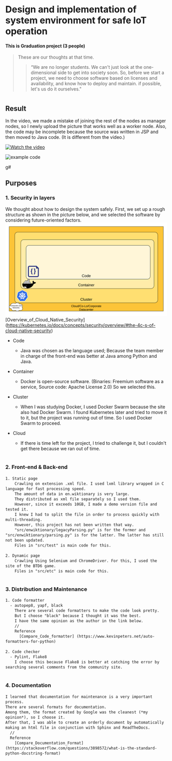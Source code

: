 # Design and implementation of system environment for safe IoT operation

#### This is Graduation project (3 people)

  > These are our thoughts at that time.
  >> “We are no longer students. We can't just look at the one-dimensional side to get into society soon. So, before we start a project, we need to choose software based on licenses and availability, and know how to deploy and maintain. if possible, let's us do it ourselves."

#
## Result
  In the video, we made a mistake of joining the rest of the nodes as manager nodes, so I newly upload the picture that works well as a worker node. Also, the code may be incomplete because the source was written in JSP and then moved to Java code. (It is different from the video.)

[![Watch the video](https://img.youtube.com/vi/Ky5RnD2LzeE/maxresdefault.jpg)](https://youtu.be/Ky5RnD2LzeE)

![example code](rsrc/Graduation_project_(1).png)

g#

## Purposes

### 1. Security in layers

  We thought about how to design the system safely. First, we set up a rough structure as shown in the picture below, and we selected the software by considering future-oriented factors.
  ![4C](rsrc/4c.png)
    [Overview_of_Cloud_Native_Security] (<https://kubernetes.io/docs/concepts/security/overview/#the-4c-s-of-cloud-native-security>)

- Code
  - Java was chosen as the language used; Because the team member in charge of the front-end was better at Java among Python and Java.
  
- Container
  - Docker is open-source software. (Binaries: Freemium software as a service, Source code: Apache License 2.0)
    So we selected this.
  
- Cluster
  - When I was studying Docker, I used Docker Swarm because the site also had Docker Swarm. I found Kubernetes later and tried to move it to it, but the project was running out of time. So I used Docker Swarm to proceed.

- Cloud
  - If there is time left for the project, I tried to challenge it, but I couldn't get there because we ran out of time.


#
### 2. Front-end & Back-end

    1. Static page
        Crawling on extension .xml file. I used lxml library wrapped in C language for fast processing speed.
        The amount of data in en.wiktionary is very large.
        They distributed as xml file separately so I used them. 
        However, since it exceeds 10GB, I made a demo version file and tested it. 
        I knew I had to split the file in order to process quickly with multi-threading.
        However, this project has not been written that way.
        "src/enwiktionary/legacyParsing.py" is for the former and "src/enwiktionary/parsing.py" is for the latter. The latter has still not been updated.
        Files in "src/test" is main code for this.

    2. Dynamic page
        Crawling Using Selenium and ChromeDriver. For this, I used the site of the BTD6 game.
        Files in "src/etc" is main code for this.
    
#
### 3. Distribution and Maintenance
    1. Code formatter
      - autopep8, yapf, black
        There are several code formatters to make the code look pretty.
        But I choose "black" because I thought it was the best.
        I have the same opinion as the author in the link below.
        //
        Reference
          [Compare_Code_formatter] (https://www.kevinpeters.net/auto-formatters-for-python)

    2. Code checker
      - Pylint, Flake8
        I choose this because Flake8 is better at catching the error by searching several comments from the community site. 

#
### 4. Documentation
    I learned that documentation for maintenance is a very important process.
    There are several formats for documentation. 
    Among them, the format created by Google was the cleanest (*my opinion*), so I choose it.
    After that, I was able to create an orderly document by automatically making an html file in conjunction with Sphinx and ReadTheDocs. 
      //
      Reference
        [Compare_Documentation_Format] (https://stackoverflow.com/questions/3898572/what-is-the-standard-python-docstring-format)


#
#
